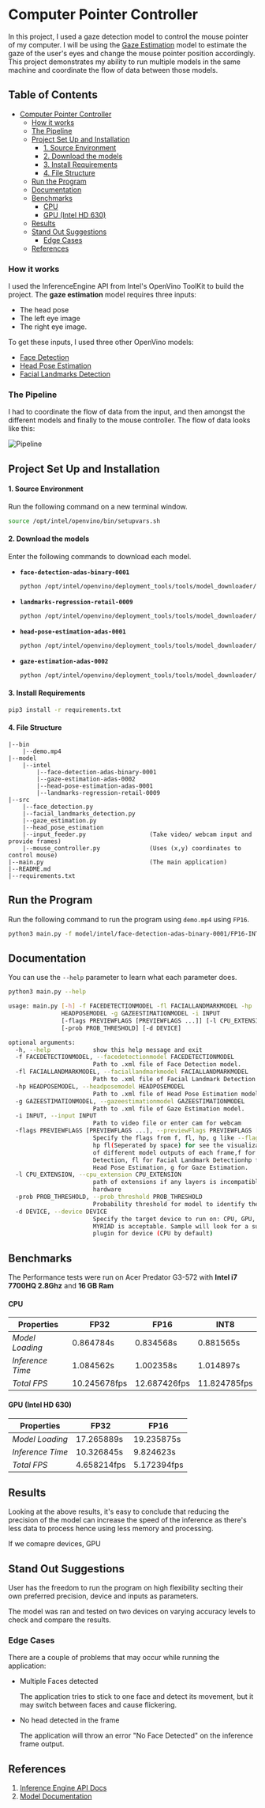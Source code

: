 # Computer Pointer Controller 

In this project, I used a gaze detection model to control the mouse pointer of my computer. I will be using the [Gaze Estimation](https://docs.openvinotoolkit.org/latest/_models_intel_gaze_estimation_adas_0002_description_gaze_estimation_adas_0002.html) model to estimate the gaze of the user's eyes and change the mouse pointer position accordingly. This project demonstrates my ability to run multiple models in the same machine and coordinate the flow of data between those models.

## Table of Contents  <!-- omit in toc --> 

- [Computer Pointer Controller](#computer-pointer-controller)
    - [How it works](#how-it-works)
    - [The Pipeline](#the-pipeline)
  - [Project Set Up and Installation](#project-set-up-and-installation)
      - [1. Source Environment](#1-source-environment)
      - [2. Download the models](#2-download-the-models)
      - [3. Install Requirements](#3-install-requirements)
      - [4. File Structure](#4-file-structure)
  - [Run the Program](#run-the-program)
  - [Documentation](#documentation)
  - [Benchmarks](#benchmarks)
      - [CPU](#cpu)
      - [GPU (Intel HD 630)](#gpu-intel-hd-630)
  - [Results](#results)
  - [Stand Out Suggestions](#stand-out-suggestions)
    - [Edge Cases](#edge-cases)
  - [References](#references)

### How it works

I used the InferenceEngine API from Intel's OpenVino ToolKit to build the project. The **gaze estimation** model requires three inputs:

 - The head pose
 - The left eye image
 - The right eye image.

To get these inputs, I used three other OpenVino models:

 - [Face Detection](https://docs.openvinotoolkit.org/latest/_models_intel_face_detection_adas_binary_0001_description_face_detection_adas_binary_0001.html)
 - [Head Pose Estimation](https://docs.openvinotoolkit.org/latest/_models_intel_head_pose_estimation_adas_0001_description_head_pose_estimation_adas_0001.html)
 - [Facial Landmarks Detection](https://docs.openvinotoolkit.org/latest/_models_intel_landmarks_regression_retail_0009_description_landmarks_regression_retail_0009.html)

### The Pipeline

I had to coordinate the flow of data from the input, and then amongst the different models and finally to the mouse controller. The flow of data looks like this:

![Pipeline](pipeline.png)

## Project Set Up and Installation

#### 1. Source Environment

Run the following command on a new terminal window.

```bash
source /opt/intel/openvino/bin/setupvars.sh
```

#### 2. Download the models

Enter the following commands to download each model.

 - **`face-detection-adas-binary-0001`**

    ```bash
    python /opt/intel/openvino/deployment_tools/tools/model_downloader/downloader.py --name "face-detection-adas-binary-0001"
    ```

 - **`landmarks-regression-retail-0009`**

    ```bash
    python /opt/intel/openvino/deployment_tools/tools/model_downloader/downloader.py --name "landmarks-regression-retail-0009"
    ```

 - **`head-pose-estimation-adas-0001`**

    ```bash
    python /opt/intel/openvino/deployment_tools/tools/model_downloader/downloader.py --name "landmarks-regression-retail-0009"
    ```

 - **`gaze-estimation-adas-0002`**

    ```bash
    python /opt/intel/openvino/deployment_tools/tools/model_downloader/downloader.py --name "gaze-estimation-adas-0002"
    ```

#### 3. Install Requirements

```bash
pip3 install -r requirements.txt
```

#### 4. File Structure

```
|--bin
    |--demo.mp4
|--model
    |--intel
        |--face-detection-adas-binary-0001
        |--gaze-estimation-adas-0002
        |--head-pose-estimation-adas-0001
        |--landmarks-regression-retail-0009
|--src
    |--face_detection.py
    |--facial_landmarks_detection.py
    |--gaze_estimation.py
    |--head_pose_estimation
    |--input_feeder.py                  (Take video/ webcam input and provide frames)
    |--mouse_controller.py              (Uses (x,y) coordinates to control mouse)
|--main.py                              (The main application)
|--README.md
|--requirements.txt
```

## Run the Program

Run the following command to run the program using `demo.mp4` using `FP16`.

```bash
python3 main.py -f model/intel/face-detection-adas-binary-0001/FP16-INT1/face-detection-adas-binary-0001.xml -fl model/intel/landmarks-regression-retail-0009/ters/landmarks-regression-retail-0009.xml -hp model/intel/head-pose-estimation-adas-0001/FP16/head-pose-estimation-adas-0001.xml -g model/intel/gaze-estimation-adas-0002/FP16/gaze-estimation-adas-0002.xml -i demo.mp4
```

## Documentation

You can use the `--help` parameter to learn what each parameter does.

```bash
python3 main.py --help

usage: main.py [-h] -f FACEDETECTIONMODEL -fl FACIALLANDMARKMODEL -hp
               HEADPOSEMODEL -g GAZEESTIMATIONMODEL -i INPUT
               [-flags PREVIEWFLAGS [PREVIEWFLAGS ...]] [-l CPU_EXTENSION]
               [-prob PROB_THRESHOLD] [-d DEVICE]

optional arguments:
  -h, --help            show this help message and exit
  -f FACEDETECTIONMODEL, --facedetectionmodel FACEDETECTIONMODEL
                        Path to .xml file of Face Detection model.
  -fl FACIALLANDMARKMODEL, --faciallandmarkmodel FACIALLANDMARKMODEL
                        Path to .xml file of Facial Landmark Detection model.
  -hp HEADPOSEMODEL, --headposemodel HEADPOSEMODEL
                        Path to .xml file of Head Pose Estimation model.
  -g GAZEESTIMATIONMODEL, --gazeestimationmodel GAZEESTIMATIONMODEL
                        Path to .xml file of Gaze Estimation model.
  -i INPUT, --input INPUT
                        Path to video file or enter cam for webcam
  -flags PREVIEWFLAGS [PREVIEWFLAGS ...], --previewFlags PREVIEWFLAGS [PREVIEWFLAGS ...]
                        Specify the flags from f, fl, hp, g like --flags f
                        hp fl(Seperated by space) for see the visualization
                        of different model outputs of each frame,f for Face
                        Detection, fl for Facial Landmark Detectionhp for
                        Head Pose Estimation, g for Gaze Estimation.
  -l CPU_EXTENSION, --cpu_extension CPU_EXTENSION
                        path of extensions if any layers is incompatible with
                        hardware
  -prob PROB_THRESHOLD, --prob_threshold PROB_THRESHOLD
                        Probability threshold for model to identify the face .
  -d DEVICE, --device DEVICE
                        Specify the target device to run on: CPU, GPU, FPGA or
                        MYRIAD is acceptable. Sample will look for a suitable
                        plugin for device (CPU by default)
```

## Benchmarks

The Performance tests were run on Acer Predator G3-572 with **Intel i7 7700HQ 2.8Ghz** and **16 GB Ram**

#### CPU

| Properties       | FP32         | FP16         | INT8         |
| ---------------- | ------------ | ------------ | ------------ |
| *Model Loading*  | 0.864784s    | 0.834568s    | 0.881565s    |
| *Inference Time* | 1.084562s    | 1.002358s    | 1.014897s    |
| *Total FPS*      | 10.245678fps | 12.687426fps | 11.824785fps |

#### GPU (Intel HD 630)

| Properties       | FP32        | FP16        |
| ---------------- | ----------- | ----------- |
| *Model Loading*  | 17.265889s  | 19.235875s  |
| *Inference Time* | 10.326845s  | 9.824623s   |
| *Total FPS*      | 4.658214fps | 5.172394fps |

## Results

Looking at the above results, it's easy to conclude that reducing the precision of the model can increase the speed of the inference as there's less data to process hence using less memory and processing.

If we comapre devices, GPU 

## Stand Out Suggestions

User has the freedom to run the program on high flexibility seclting their own preferred precision, device and inputs as parameters.

The model was ran and tested on two devices on varying accuracy levels to check and compare the results.


### Edge Cases

There are a couple of problems that may occur while running the application:

  - Multiple Faces detected
   
     The application tries to stick to one face and detect its movement, but it may switch between faces and cause flickering.

  - No head detected in the frame

      The application will throw an error "No Face Detected" on the inference frame output.


## References

1. [Inference Engine API Docs](https://docs.openvinotoolkit.org/latest/_inference_engine_ie_bridges_python_docs_api_overview.html)
2. [Model Documentation](https://docs.openvinotoolkit.org/latest/_models_intel_index.html)